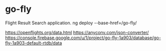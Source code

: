 # go-fly
Flight Result Search application.
ng deploy --base-href=/go-fly/

https://openflights.org/data.html
https://anyconv.com/json-converter/
https://console.firebase.google.com/u/1/project/go-fly-1a903/database/go-fly-1a903-default-rtdb/data